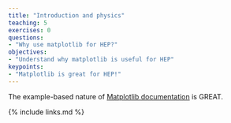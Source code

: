 ```yaml
---
title: "Introduction and physics"
teaching: 5
exercises: 0
questions:
- "Why use matplotlib for HEP?"
objectives:
- "Understand why matplotlib is useful for HEP"
keypoints:
- "Matplotlib is great for HEP!"
---
```

The example-based nature of [Matplotlib documentation](https://matplotlib.org/) is GREAT.

{% include links.md %}

